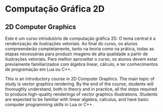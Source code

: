 # Computação Gráfica 2D
## 2D Computer Graphics

Este é um curso introdutório de computação gráfica 2D. O tema central é a renderização de ilustrações vetoriais. Ao final do curso, os alunos compreenderão completamente, tanto na teoria como na prática, todas as etapas necessárias para produzir imagens de alta qualidade a partir de ilustrações vetoriais. Para melhor aproveitar o curso, os alunos devem estar previamente familiarizados com álgebra linear, cálculo, e ter conhecimentos de programação em Lua ou C++.

This is an introductory course in 2D Computer Graphics. The main topic of study is vector graphics rendering. By the end of the course, students will thoroughly understand, both in theory and in practice, all the steps required to produce high-quality renderings of vector graphics illustrations. Students are expected to be familiar with linear algebra, calculus, and have basic computer programming skills in Lua or C++.

